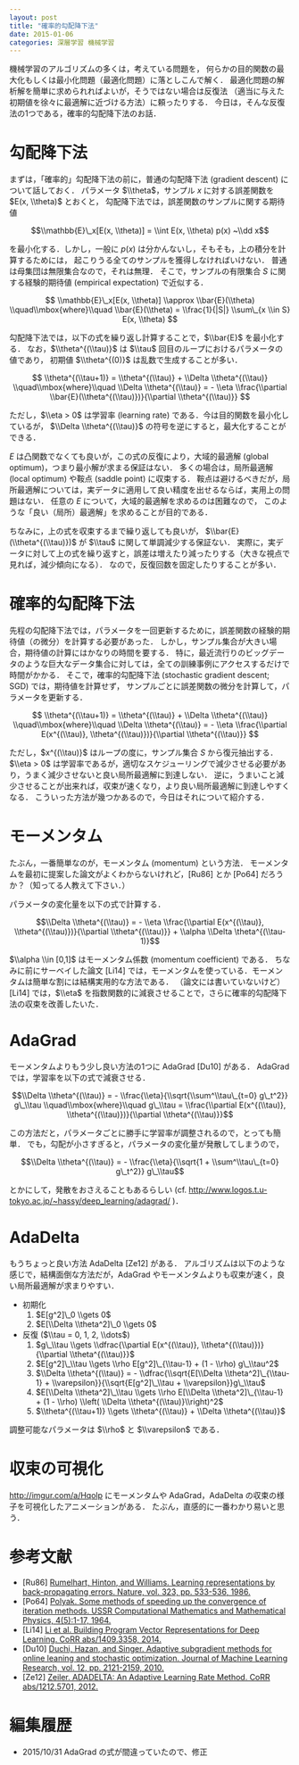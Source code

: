 ```yaml
---
layout: post
title: "確率的勾配降下法"
date: 2015-01-06
categories: 深層学習 機械学習
---
```


機械学習のアルゴリズムの多くは，考えている問題を，
何らかの目的関数の最大化もしくは最小化問題（最適化問題）に落としこんで解く．
最適化問題の解析解を簡単に求められればよいが，そうではない場合は反復法
（適当に与えた初期値を徐々に最適解に近づける方法）に頼ったりする．
今日は，そんな反復法の1つである，確率的勾配降下法のお話．

勾配降下法
========

まずは，「確率的」勾配降下法の前に，普通の勾配降下法 (gradient descent) について話しておく．
パラメータ $\\theta$，サンプル $x$ に対する誤差関数を $E(x, \\theta)$ とおくと，
勾配降下法では，誤差関数のサンプルに関する期待値

$$\\mathbb{E}\_x[E(x, \\theta)] = \\int E(x, \\theta) p(x) ~\\dd x$$

を最小化する．しかし，一般に $p(x)$ は分かんないし，そもそも，上の積分を計算するためには，
起こりうる全てのサンプルを獲得しなければいけない．
普通は母集団は無限集合なので，それは無理．
そこで，サンプルの有限集合 $S$ に関する経験的期待値 (empirical expectation) で近似する．

$$
  \\mathbb{E}\_x[E(x, \\theta)] \\approx \\bar{E}(\\theta)
  \\quad\\mbox{where}\\quad
  \\bar{E}(\\theta) = \\frac{1}{|S|} \\sum\_{x \\in S} E(x, \\theta)
$$

勾配降下法では，以下の式を繰り返し計算することで，$\\bar{E}$ を最小化する．
なお，$\\theta^{(\\tau)}$ は $\\tau$ 回目のループにおけるパラメータの値であり，
初期値 $\\theta^{(0)}$ は乱数で生成することが多い．

$$
  \\theta^{(\\tau+1)} = \\theta^{(\\tau)} + \\Delta \\theta^{(\\tau)}
  \\quad\\mbox{where}\\quad
  \\Delta \\theta^{(\\tau)} = - \\eta \\frac{\\partial \\bar{E}(\\theta^{(\\tau)})}{\\partial \\theta^{(\\tau)}}
$$

ただし，$\\eta > 0$ は学習率 (learning rate) である．今は目的関数を最小化しているが，
$\\Delta \\theta^{(\\tau)}$ の符号を逆にすると，最大化することができる．

$E$ は凸関数でなくても良いが，この式の反復により，大域的最適解 (global optimum)，つまり最小解が求まる保証はない．
多くの場合は，局所最適解 (local optimum) や鞍点 (saddle point) に収束する．
鞍点は避けるべきだが，局所最適解については，実データに適用して良い精度を出せるならば，実用上の問題はない．
任意の $E$ について，大域的最適解を求めるのは困難なので，
このような「良い（局所）最適解」を求めることが目的である．

ちなみに，上の式を収束するまで繰り返しても良いが，
$\\bar{E}(\\theta^{(\\tau)})$ が $\\tau$ に関して単調減少する保証ない．
実際に，実データに対して上の式を繰り返すと，誤差は増えたり減ったりする（大きな視点で見れば，減少傾向になる）．
なので，反復回数を固定したりすることが多い．

確率的勾配降下法
=============

先程の勾配降下法では，パラメータを一回更新するために，誤差関数の経験的期待値（の微分）を計算する必要があった．
しかし，サンプル集合が大きい場合，期待値の計算にはかなりの時間を要する．
特に，最近流行りのビッグデータのような巨大なデータ集合に対しては，全ての訓練事例にアクセスするだけで時間がかかる．
そこで，確率的勾配降下法 (stochastic gradient descent; SGD) では，期待値を計算せず，
サンプルごとに誤差関数の微分を計算して，パラメータを更新する．

$$
  \\theta^{(\\tau+1)} = \\theta^{(\\tau)} + \\Delta \\theta^{(\\tau)}
  \\quad\\mbox{where}\\quad
  \\Delta \\theta^{(\\tau)} = - \\eta \\frac{\\partial E(x^{(\\tau)}, \\theta^{(\\tau)})}{\\partial \\theta^{(\\tau)}}
$$

ただし，$x^{(\\tau)}$ はループの度に，サンプル集合 $S$ から復元抽出する．
$\\eta > 0$ は学習率であるが，適切なスケジューリングで減少させる必要があり，うまく減少させないと良い局所最適解に到達しない．
逆に，うまいこと減少させることが出来れば，収束が速くなり，より良い局所最適解に到達しやすくなる．
こういった方法が幾つかあるので，今日はそれについて紹介する．

モーメンタム
==========

たぶん，一番簡単なのが，モーメンタム (momentum) という方法．
モーメンタムを最初に提案した論文がよくわからないけれど，[Ru86] とか [Po64] だろうか？（知ってる人教えて下さい．）

パラメータの変化量を以下の式で計算する．

$$\\Delta \\theta^{(\\tau)}
  = - \\eta \\frac{\\partial E(x^{(\\tau)}, \\theta^{(\\tau)})}{\\partial \\theta^{(\\tau)}}
    + \\alpha \\Delta \theta^{(\\tau-1)}$$

$\\alpha \\in [0,1]$ はモーメンタム係数 (momentum coefficient) である．
ちなみに前にサーベイした論文 [Li14] では，モーメンタムを使っている．モーメンタムは簡単な割には結構実用的な方法である．
（論文には書いていないけど）[Li14] では，$\\eta$ を指数関数的に減衰させることで，さらに確率的勾配降下法の収束を改善したいた．

AdaGrad
=======

モーメンタムよりもう少し良い方法の1つに AdaGrad [Du10] がある．
AdaGrad では，学習率を以下の式で減衰させる．

$$\\Delta \\theta^{(\\tau)}
  = - \\frac{\\eta}{\\sqrt{\\sum^\\tau\_{t=0} g\_t^2}} g\_\\tau
  \\quad\\mbox{where}\\quad
  g\_\\tau =
  \\frac{\\partial E(x^{(\\tau)}, \\theta^{(\\tau)})}{\\partial \\theta^{(\\tau)}}$$

この方法だと，パラメータごとに勝手に学習率が調整されるので，とっても簡単．
でも，勾配が小さすぎると，パラメータの変化量が発散してしまうので，

$$\\Delta \\theta^{(\\tau)}
  = - \\frac{\\eta}{\\sqrt{1 + \\sum^\\tau\_{t=0} g\_t^2}} g\_\\tau$$

とかにして，発散をおさえることもあるらしい (cf. http://www.logos.t.u-tokyo.ac.jp/~hassy/deep_learning/adagrad/ )．

AdaDelta
========

もうちょっと良い方法 AdaDelta [Ze12] がある．
アルゴリズムは以下のような感じで，結構面倒な方法だが，AdaGrad やモーメンタムよりも収束が速く，良い局所最適解が求まりやすい．

- 初期化
   1. $E[g^2]\_0 \\gets 0$
   2. $E[\\Delta \\theta^2]\_0 \\gets 0$
- 反復 ($\\tau = 0, 1, 2, \\dots$)
   1. $g\_\\tau \\gets \\dfrac{\\partial E(x^{(\\tau)}, \\theta^{(\\tau)})}{\\partial \\theta^{(\\tau)}}$
   2. $E[g^2]\_\\tau \\gets \\rho E[g^2]\_{\\tau-1} + (1 - \\rho) g\_\\tau^2$
   3. $\\Delta \\theta^{(\\tau)} = - \\dfrac{\\sqrt{E[\\Delta \\theta^2]\_{\\tau-1} + \\varepsilon}}{\\sqrt{E[g^2]\_\\tau + \\varepsilon}}g\_\\tau$
   4. $E[\\Delta \\theta^2]\_\\tau \\gets \\rho E[\\Delta \\theta^2]\_{\\tau-1} + (1 - \\rho) \\left( \\Delta \\theta^{(\\tau)}\\right)^2$
   5. $\\theta^{(\\tau+1)} \\gets \\theta^{(\\tau)} + \\Delta \\theta^{(\\tau)}$

調整可能なパラメータは $\\rho$ と $\\varepsilon$ である．

収束の可視化
==========

http://imgur.com/a/Hqolp にモーメンタムや AdaGrad，AdaDelta の収束の様子を可視化したアニメーションがある．
たぶん，直感的に一番わかり易いと思う．

参考文献
=======

- [Ru86] [Rumelhart, Hinton, and Williams.
  Learning representations by back-propagating errors.
  Nature, vol. 323, pp. 533-536,
  1986.](http://www.iro.umontreal.ca/~vincentp/ift3395/lectures/backprop_old.pdf)
- [Po64] [Polyak.
  Some methods of speeding up the convergence of iteration methods.
  USSR Computational Mathematics and Mathematical Physics, 4(5):1-17,
  1964.](http://www.sciencedirect.com/science/article/pii/0041555364901375)
- [Li14] [Li et al.
  Building Program Vector Representations for Deep Learning.
  CoRR abs/1409.3358,
  2014.](http://arxiv.org/abs/1409.3358)
- [Du10] [Duchi, Hazan, and Singer.
  Adaptive subgradient methods for online leaning and stochastic optimization.
  Journal of Machine Learning Research, vol. 12, pp. 2121-2159,
  2010.](http://jmlr.org/papers/v12/duchi11a.html)
- [Ze12] [Zeiler.
  ADADELTA: An Adaptive Learning Rate Method.
  CoRR abs/1212.5701,
  2012.](http://arxiv.org/abs/1212.5701)

編集履歴
========

- 2015/10/31 AdaGrad の式が間違っていたので、修正
